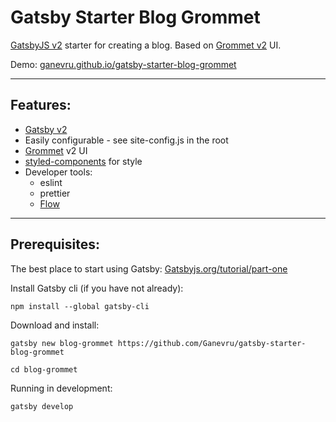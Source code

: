 # Gatsby Starter Blog Grommet

[GatsbyJS v2](https://www.gatsbyjs.org/) starter for creating a blog. Based on [Grommet v2](https://v2.grommet.io/) UI.

Demo: [ganevru.github.io/gatsby-starter-blog-grommet](https://ganevru.github.io/gatsby-starter-blog-grommet/)

---

## Features:

* [Gatsby v2](https://www.gatsbyjs.org/)
* Easily configurable - see site-config.js in the root
* [Grommet](https://v2.grommet.io/) v2 UI
* [styled-components](https://www.styled-components.com) for style
* Developer tools:
  - eslint
  - prettier
  - [Flow](https://flow.org/en/)
  
---

## Prerequisites:

The best place to start using Gatsby: [Gatsbyjs.org/tutorial/part-one](https://www.gatsbyjs.org/tutorial/part-one)

Install Gatsby cli (if you have not already):

```text
npm install --global gatsby-cli
```

Download and install:

```text
gatsby new blog-grommet https://github.com/Ganevru/gatsby-starter-blog-grommet
```

```text
cd blog-grommet
```

Running in development:

```text
gatsby develop
```
